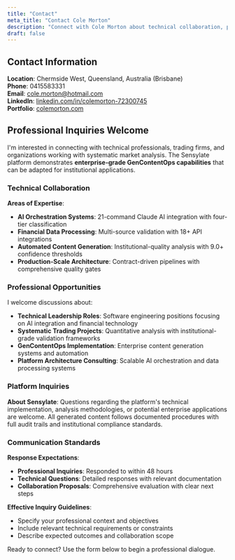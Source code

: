 ```yaml
---
title: "Contact"
meta_title: "Contact Cole Morton"
description: "Connect with Cole Morton about technical collaboration, professional opportunities, or Sensylate platform inquiries. Enterprise-grade GenContentOps expertise available for systematic trading analysis projects."
draft: false
---
```


## Contact Information

**Location**: Chermside West, Queensland, Australia (Brisbane)  
**Phone**: 0415583331  
<strong>Email</strong>: <a href="mailto:cole.morton@hotmail.com" onclick="window.open(this.href, '_blank'); return false;" rel="noopener noreferrer">cole.morton@hotmail.com</a>  
**LinkedIn**: [linkedin.com/in/colemorton-72300745](https://www.linkedin.com/in/colemorton-72300745)  
**Portfolio**: [colemorton.com](https://www.colemorton.com/)

## Professional Inquiries Welcome

I'm interested in connecting with technical professionals, trading firms, and organizations working with systematic market analysis. The Sensylate platform demonstrates **enterprise-grade GenContentOps capabilities** that can be adapted for institutional applications.

### Technical Collaboration

**Areas of Expertise**:

- **AI Orchestration Systems**: 21-command Claude AI integration with four-tier classification
- **Financial Data Processing**: Multi-source validation with 18+ API integrations
- **Automated Content Generation**: Institutional-quality analysis with 9.0+ confidence thresholds
- **Production-Scale Architecture**: Contract-driven pipelines with comprehensive quality gates

### Professional Opportunities

I welcome discussions about:

- **Technical Leadership Roles**: Software engineering positions focusing on AI integration and financial technology
- **Systematic Trading Projects**: Quantitative analysis with institutional-grade validation frameworks
- **GenContentOps Implementation**: Enterprise content generation systems and automation
- **Platform Architecture Consulting**: Scalable AI orchestration and data processing systems

### Platform Inquiries

**About Sensylate**: Questions regarding the platform's technical implementation, analysis methodologies, or potential enterprise applications are welcome. All generated content follows documented procedures with full audit trails and institutional compliance standards.

### Communication Standards

**Response Expectations**:

- **Professional Inquiries**: Responded to within 48 hours
- **Technical Questions**: Detailed responses with relevant documentation
- **Collaboration Proposals**: Comprehensive evaluation with clear next steps

**Effective Inquiry Guidelines**:

- Specify your professional context and objectives
- Include relevant technical requirements or constraints
- Describe expected outcomes and collaboration scope

Ready to connect? Use the form below to begin a professional dialogue.
